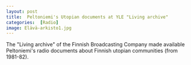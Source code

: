 ```yaml
---
layout: post 
title:  Peltoniemi's Utopian documents at YLE "Living archive"
categories:  [Radio] 
image: Elävä-arkisto1.jpg
---
```

The "Living archive" of the Finnish Broadcasting Company made available Peltoniemi's radio documents about Finnish utopian communities (from 1981-82).

